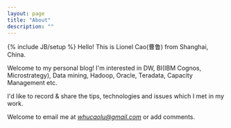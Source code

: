 ```yaml
---
layout: page
title: "About"
description: ""
---
```

{% include JB/setup %}
Hello! This is Lionel Cao(曹鲁) from Shanghai, China.

Welcome to my personal blog! I'm interested in DW, BI(IBM Cognos, Microstrategy), Data mining, Hadoop, Oracle, Teradata, Capacity Management etc.

I'd like to record & share the tips, technologies and issues which I met in  my work.

Welcome to email me at [*whucaolu@gmail.com*](*whucaolu@gmail.com*) or add comments.

